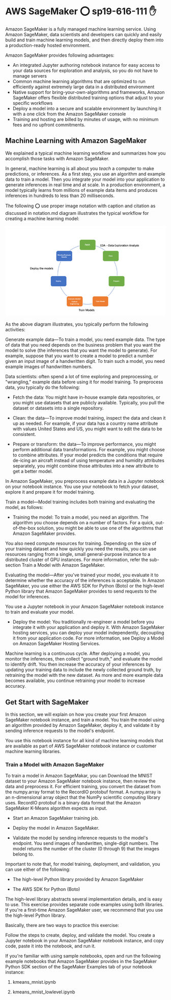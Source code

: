 # AWS SageMaker :o: sp19-616-111 ✋

Amazon SageMaker is a fully managed machine learning service. Using Amazon SageMaker, data scientists and developers can quickly and easily build and train machine learning models, and then directly deploy them into a production-ready hosted environment. 

Amazon SageMaker provides following advantages:

- An integrated Jupyter authoring notebook instance for easy access to your data sources 
  for exploration and analysis, so you do not have to manage servers
- Common machine learning algorithms that are optimized to run efficiently against 
  extremely large data in a distributed environment
- Native support for bring-your-own-algorithms and frameworks, Amazon SageMaker 
  offers flexible distributed training options that adjust to your specific workflows
- Deploy a model into a secure and scalable environment by launching it with a one 
  click from the Amazon SageMaker console
- Training and hosting are billed by minutes of usage, with 
  no minimum fees and no upfront commitments.

## Machine Learning with Amazon SageMaker

We explained a typical machine learning workflow and summarizes how you accomplish those tasks with Amazon SageMaker.

In general, machine learning is all about you *teach* a computer to make predictions, or inferences. As a first step, you use an algorithm and example data to train a model. Then you integrate your model into your application to generate inferences in real time and at scale. In a production environment, a model typically learns from millions of example data items and produces inferences in hundreds to less than 20 milliseconds.

The following :o: use proper image notation with caption and citation as discussed in notation.md 
diagram illustrates the typical workflow for creating a machine learning model:

![AWS SageMaker](images/machine_learning_workflow.png)

As the above diagram illustrates, you typically perform the following activities:

Generate example data—To train a model, you need example data. The type of data that you need depends on the business problem that you want the model to solve (the inferences that you want the model to generate). For example, suppose that you want to create a model to predict a number given an input image of a handwritten digit. To train such a model, you need example images of handwritten numbers.

Data scientists: often spend a lot of time exploring and preprocessing, or "wrangling," example data before using it for model training. To preprocess data, you typically do the following:

- Fetch the data: You might have in-house example data repositories, or you might use datasets that are publicly available. Typically, you pull the dataset or datasets into a single repository.

- Clean: the data—To improve model training, inspect the data and clean it up as needed. For example, if your data has a country name attribute with values United States and US, you might want to edit the data to be consistent.

- Prepare or transform: the data—To improve performance, you might perform additional data transformations. For example, you might choose to combine attributes. If your model predicts the conditions that require de-icing an aircraft instead of using temperature and humidity attributes separately, you might combine those attributes into a new attribute to get a better model.

In Amazon SageMaker, you preprocess example data in a Jupyter notebook on your notebook instance. You use your notebook to fetch your dataset, explore it and prepare it for model training. 

Train a model—Model training includes both training and evaluating the model, as follows:

- Training the model: To train a model, you need an algorithm. The algorithm you choose depends on a number of factors. For a quick, out-of-the-box solution, you might be able to use one of the algorithms that Amazon SageMaker provides.


You also need compute resources for training. Depending on the size of your training dataset and how quickly you need the results, you can use resources ranging from a single, small general-purpose instance to a distributed cluster of GPU instances. For more information, refer the sub-section Train a Model with Amazon SageMaker.

 
Evaluating the model—After you've trained your model, you evaluate it to determine whether the accuracy of the inferences is acceptable. In Amazon SageMaker, you use either the AWS SDK for Python (Boto) or the high-level Python library that Amazon SageMaker provides to send requests to the model for inferences.

You use a Jupyter notebook in your Amazon SageMaker notebook instance to train and evaluate your model.

- Deploy the model: You traditionally re-engineer a model before you integrate it with your application and deploy it. With Amazon SageMaker hosting services, you can deploy your model independently, decoupling it from your application code. For more information, see Deploy a Model on Amazon SageMaker Hosting Services.

Machine learning is a continuous cycle. After deploying a model, you monitor the inferences, then collect "ground truth," and evaluate the model to identify drift. You then increase the accuracy of your inferences by updating your training data to include the newly collected ground truth, by retraining the model with the new dataset. As more and more example data becomes available, you continue retraining your model to increase accuracy.


## Get Start with SageMaker

In this section, we will explain on how you create your first Amazon SageMaker notebook instance, and train a model. You train the model using an algorithm provided by Amazon SageMaker, deploy it, and validate it by sending inference requests to the model's endpoint.

You use this notebook instance for all kind of machine learning models that are available as part of AWS SageMaker notebook instance or customer machine learning libraries.

### Train a Model with Amazon SageMaker

To train a model in Amazon SageMakar, you can Download the MNIST dataset to your Amazon SageMaker notebook instance, then review the data and preprocess it. For efficient training, you convert the dataset from the numpy.array format to the RecordIO protobuf format. A numpy.array is an n-dimensional array object that the NumPy scientific computing library uses. RecordIO protobuf is a binary data format that the Amazon SageMaker K-Means algorithm expects as input.

- Start an Amazon SageMaker training job.

- Deploy the model in Amazon SageMaker.

- Validate the model by sending inference requests to the model's endpoint. You send images of handwritten, single-digit numbers. The model returns the number of the cluster (0 through 9) that the images belong to.

Important to note that, for model training, deployment, and validation, you can use either of the following:

- The high-level Python library provided by Amazon SageMaker

- The AWS SDK for Python (Boto)

The high-level library abstracts several implementation details, and is easy to use. This exercise provides separate code examples using both libraries. If you're a first-time Amazon SageMaker user, we recommend that you use the high-level Python library.

Basically, there are two ways to practice this exercise:

Follow the steps to create, deploy, and validate the model. You create a Jupyter notebook in your Amazon SageMaker notebook instance, and copy code, paste it into the notebook, and run it.

If you're familiar with using sample notebooks, open and run the following example notebooks that Amazon SageMaker provides in the SageMaker Python SDK section of the SageMaker Examples tab of your notebook instance:

1. kmeans_mnist.ipynb

2. kmeans_mnist_lowlevel.ipynb
